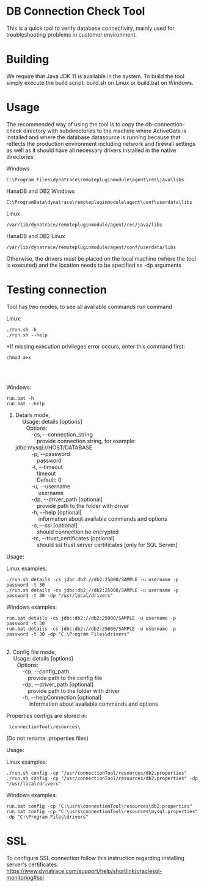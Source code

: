 # DB Connection Check Tool

This is a quick tool to verify database connectivity, mainly used for
troubleshooting problems in customer environment.

# Building
We require that Java JDK 11 is available in the system. To build the tool simply execute the build script: build.sh on Linux or build.bat on Windows.

# Usage
The recommended way of using the tool is to copy the db-connection-check directory with subdirectories to the machine where ActiveGate is installed and where the database datasource is running because that reflects the production environment including network and firewall settings as well as it should have all necessary drivers installed in the native directories:

Windows
```
C:\Program Files\dynatrace\remotepluginmodule\agent\res\java\libs
```
HanaDB and DB2 Windows
```
C:\ProgramData\dynatrace\remotepluginmodule\agent\conf\userdata\libs
```
Linux
```
/var/lib/dynatrace/remotepluginmodule/agent/res/java/libs
```
HanaDB and DB2 Linux
```
/var/lib/dynatrace/remotepluginmodule/agent/conf/userdata/libs
```

Otherwise, the drivers must be placed on the local machine (where the tool is executed) 
and the location needs to be specified as -dp arguments

# Testing connection

Tool has two modes, to see all available commands run command

Linux:
```
./run.sh -h
./run.sh --help
```

*If missing execution privileges error occurs, enter this command first:
```
chmod a+x
```
<br>
<br>

Windows:
```
run.bat -h
run.bat --help
```


1. Details mode,</br>
    &emsp; Usage: details [options]<br />
    &emsp;&emsp;Options:<br />
    &emsp;&emsp;&emsp;-cs, --connection_string<br />
    &emsp;&emsp;&emsp;&emsp;provide connection string, for example: jdbc:mysql://HOST/DATABASE<br />
    &emsp;&emsp;&emsp;-p, --password<br />
    &emsp;&emsp;&emsp;&emsp;password <br />
    &emsp;&emsp;&emsp;-t, --timeout<br />
    &emsp;&emsp;&emsp;&emsp;timeout<br />
    &emsp;&emsp;&emsp;&emsp;Default: 0<br />
    &emsp;&emsp;&emsp;-u, --username<br />
    &emsp;&emsp;&emsp;&emsp; username<br />
    &emsp;&emsp;&emsp;-dp, --driver_path [optional]<br />
    &emsp;&emsp;&emsp;&emsp;provide path to the folder with driver<br />
    &emsp;&emsp;&emsp;-h, --help [optional]<br /> 
    &emsp;&emsp;&emsp;&emsp; information about available commands and options<br />
    &emsp;&emsp;&emsp;-s, --ssl [optional]<br />
    &emsp;&emsp;&emsp;&emsp;should connection be encrypted<br />
    &emsp;&emsp;&emsp;-tc, --trust_certificates [optional]<br />
    &emsp;&emsp;&emsp;&emsp;should ssl trust server certificates [only for SQL Server]<br />


Usage:

Linux examples:
```
./run.sh details -cs jdbc:db2://db2:25000/SAMPLE -u username -p password -t 30
./run.sh details -cs jdbc:db2://db2:25000/SAMPLE -u username -p password -t 30 -dp "/usr/local/drivers"
```
Windows examples:
```
run.bat details -cs jdbc:db2://db2:25000/SAMPLE -u username -p password -t 30
run.bat details -cs jdbc:db2://db2:25000/SAMPLE -u username -p password -t 30 -dp "C:\Program Files\drivers"
```
<br/>
2. Config file mode,<br />
    &emsp; Usage: details [options]<br />
    &emsp;&emsp;Options:<br />
    &emsp;&emsp;&emsp;-cp, --config_path<br />
    &emsp;&emsp;&emsp;&emsp;provide path to the config file<br />
    &emsp;&emsp;&emsp;-dp, --driver_path [optional]<br />
    &emsp;&emsp;&emsp;&emsp;provide path to the folder with driver<br />
    &emsp;&emsp;&emsp;-h, --helpConnection [optional]<br/>
    &emsp;&emsp;&emsp;&emsp; information about available commands and options 

Properties configs are stored in: <br />
```
 \connectionTool\resources\
```
(Do not rename .properties files)

Usage:

Linux examples:
```
./run.sh config -cp "/usr/connectionTool/resources/db2.properties"
./run.sh config -cp "/usr/connectionTool/resources/db2.properties" -dp "/usr/local/drivers"
```
Windows examples:
```
run.bat config -cp "C:\usrs\connectionTool\resources\db2.properties"
run.bat config -cp "C:\usrs\connectionTool\resources\mysql.properties" -dp "C:\Program Files\drivers"
```

# SSL
To configure SSL connection follow this instruction regarding installing server's certificates:
https://www.dynatrace.com/support/help/shortlink/oraclesql-monitoring#ssl
